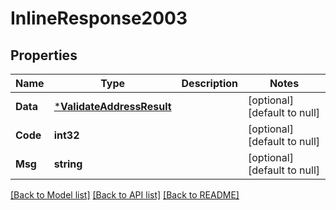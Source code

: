# InlineResponse2003

## Properties
Name | Type | Description | Notes
------------ | ------------- | ------------- | -------------
**Data** | [***ValidateAddressResult**](ValidateAddressResult.md) |  | [optional] [default to null]
**Code** | **int32** |  | [optional] [default to null]
**Msg** | **string** |  | [optional] [default to null]

[[Back to Model list]](../README.md#documentation-for-models) [[Back to API list]](../README.md#documentation-for-api-endpoints) [[Back to README]](../README.md)

